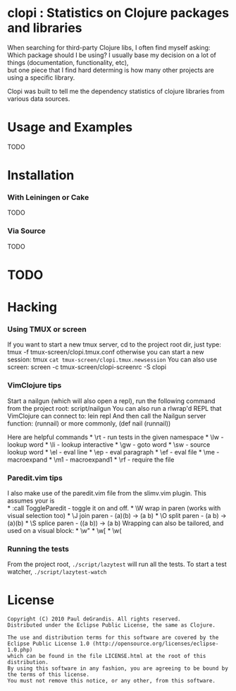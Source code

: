 
clopi : Statistics on Clojure packages and libraries
=======================================================

When searching for third-party Clojure libs, I often find myself asking:
    Which package should I be using?
I usually base my decision on a lot of things (documentation, functionality, etc),  
but one piece that I find hard determing is how many other projects are using a specific library.

Clopi was built to tell me the dependency statistics of clojure libraries from various data sources.



Usage and Examples
==================

TODO



Installation
============

### With Leiningen or Cake

TODO

### Via Source

TODO


TODO
====


Hacking
=======

### Using TMUX or screen

If you want to start a new tmux server, cd to the project root dir, just type:
    tmux -f tmux-screen/clopi.tmux.conf
otherwise you can start a new session:
    tmux `cat tmux-screen/clopi.tmux.newsession`
You can also use screen:
    screen -c tmux-screen/clopi-screenrc -S clopi


### VimClojure tips

Start a nailgun (which will also open a repl),
run the following command from the project root:
    script/nailgun
You can also run a rlwrap'd REPL that VimClojure can connect to:
    lein repl
And then call the Nailgun server function:
    (runnail)
or more commonly,
    (def nail (runnail))

Here are helpful commands
    * \rt - run tests in the given namespace
    * \lw - lookup word
    * \li - lookup interactive
    * \gw - goto word
    * \sw - source lookup word
    * \el - eval line
    * \ep - eval paragraph
    * \ef - eval file
    * \me - macroexpand
    * \m1 - macroexpand1
    * \rf - require the file

### Paredit.vim tips

I also make use of the paredit.vim file from the slimv.vim plugin. This assumes your <leader> is \
    * :call ToggleParedit - toggle it on and off.
    * \W wrap in paren (works with visual selection too)
    * \J join paren - (a)(b) -> (a b)
    * \O split paren - (a b) -> (a)(b)
    * \S splice paren - ((a b)) -> (a b)
Wrapping can also be tailored, and used on a visual block:
    * \w"
    * \w[
    * \w(


### Running the tests

From the project root, `./script/lazytest` will run all the tests.
To start a test watcher, `./script/lazytest-watch`


License
=======

    Copyright (C) 2010 Paul deGrandis. All rights reserved.
    Distributed under the Eclipse Public License, the same as Clojure.
	
	The use and distribution terms for this software are covered by the 
	Eclipse Public License 1.0 (http://opensource.org/licenses/eclipse-1.0.php) 
	which can be found in the file LICENSE.html at the root of this distribution. 
	By using this software in any fashion, you are agreeing to be bound by the terms of this license. 
	You must not remove this notice, or any other, from this software.

